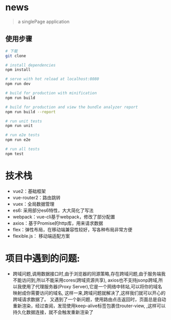 # news

> a singlePage application

## 使用步骤

``` bash
# 下载
git clone 

# install dependencies
npm install

# serve with hot reload at localhost:8080
npm run dev

# build for production with minification
npm run build

# build for production and view the bundle analyzer report
npm run build --report

# run unit tests
npm run unit

# run e2e tests
npm run e2e

# run all tests
npm test
```

# 技术栈

- vue2：基础框架
- vue-router2：路由跳转
- vuex：全局数据管理
- es6: 采用部分es6特性，大大简化了写法
- webpack：vue-cli基于webpack，修改了部分配置
- axios：基于Promise的http库，用来请求数据
- flex：弹性布局，在移动端兼容性较好，写各种布局非常方便
- flexible.js： 移动端适配方案


# 项目中遇到的问题:
- 跨域问题,调用数据接口时,由于浏览器的同源策略,存在跨域问题,由于服务端我不能访问到,所以不能采用cores(跨域资源共享), axios也不支持jsonp跨域,所以我使用了代理服务器(Proxy Server),它是一个网络中转站,可以将你的域名映射成你需要访问的域名,
   这样一来,跨域问题就解决了,这样我们就可以开心的跨域请求数据了。
   又遇到了一个新问题，使用路由点击返回时，页面总是自动重新渲染，经过查阅，发现使用keep-alive标签包裹住router-view,<keep-alive>
    <router-view></router-view></keep-alive>,这样可以持久化数据连接，就不会触发重新渲染了





